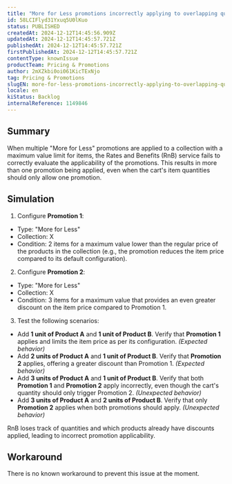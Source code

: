 ```yaml
---
title: "More for Less promotions incorrectly applying to overlapping quantities"
id: 58LCIFlyd31Yxuq5U0lKuo
status: PUBLISHED
createdAt: 2024-12-12T14:45:56.909Z
updatedAt: 2024-12-12T14:45:57.721Z
publishedAt: 2024-12-12T14:45:57.721Z
firstPublishedAt: 2024-12-12T14:45:57.721Z
contentType: knownIssue
productTeam: Pricing & Promotions
author: 2mXZkbi0oi061KicTExNjo
tag: Pricing & Promotions
slugEN: more-for-less-promotions-incorrectly-applying-to-overlapping-quantities
locale: en
kiStatus: Backlog
internalReference: 1149846
---
```


## Summary


When multiple "More for Less" promotions are applied to a collection with a maximum value limit for items, the Rates and Benefits (RnB) service fails to correctly evaluate the applicability of the promotions. This results in more than one promotion being applied, even when the cart's item quantities should only allow one promotion.


##

## Simulation



1. Configure **Promotion 1**:
  - Type: "More for Less"
  - Collection: X
  - Condition: 2 items for a maximum value lower than the regular price of the products in the collection (e.g., the promotion reduces the item price compared to its default configuration).
2. Configure **Promotion 2**:
  - Type: "More for Less"
  - Collection: X
  - Condition: 3 items for a maximum value that provides an even greater discount on the item price compared to Promotion 1.
3. Test the following scenarios:
  - Add **1 unit of Product A** and **1 unit of Product B**. Verify that **Promotion 1** applies and limits the item price as per its configuration. _(Expected behavior)_
  - Add **2 units of Product A** and **1 unit of Product B**. Verify that **Promotion 2** applies, offering a greater discount than Promotion 1. _(Expected behavior)_
  - Add **3 units of Product A** and **1 unit of Product B**. Verify that both **Promotion 1** and **Promotion 2** apply incorrectly, even though the cart's quantity should only trigger Promotion 2. _(Unexpected behavior)_
  - Add **3 units of Product A** and **2 units of Product B**. Verify that only **Promotion 2** applies when both promotions should apply. _(Unexpected behavior)_

RnB loses track of quantities and which products already have discounts applied, leading to incorrect promotion applicability.


##

## Workaround


There is no known workaround to prevent this issue at the moment.





